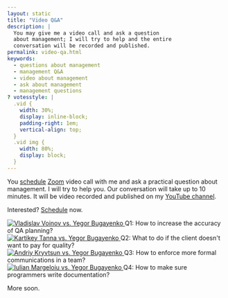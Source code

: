 ```yaml
---
layout: static
title: "Video Q&A"
description: |
  You may give me a video call and ask a question
  about management; I will try to help and the entire
  conversation will be recorded and published.
permalink: video-qa.html
keywords:
  - questions about management
  - management Q&A
  - video about management
  - ask about management
  - management questions
? votesstyle: |
  .vid {
    width: 30%;
    display: inline-block;
    padding-right: 1em;
    vertical-align: top;
  }
  .vid img {
    width: 80%;
    display: block;
  }
---
```


You [schedule](mailto:video-qa@yegor256.com)
[Zoom](https://zoom.us/) video call with me and ask a practical
question about management.
I will try to help you.
Our conversation will take up to 10 minutes.
It will be video recorded and published on my
[YouTube channel](https://www.youtube.com/playlist?list=PLaIsQH4uc08w6n3bGt6dJKhk2SCORdBKj).

Interested? [Schedule](mailto:video-qa@yegor256.com) now.

<div class="vid">
  <a href="https://www.youtube.com/watch?v=vfTgEQJOBcI">
    <img src="https://i.ytimg.com/vi/vfTgEQJOBcI/mqdefault.jpg"
      alt="Vladislav Voinov vs. Yegor Bugayenko"/>
  </a>
  Q1: How to increase the accuracy of QA planning?
</div>
<div class="vid">
  <a href="https://www.youtube.com/watch?v=3HvGVT5NDJA">
    <img src="https://i.ytimg.com/vi/3HvGVT5NDJA/mqdefault.jpg"
      alt="Kartikey Tanna vs. Yegor Bugayenko"/>
  </a>
  Q2: What to do if the client doesn't want to pay for quality?
</div>
<div class="vid">
  <a href="https://www.youtube.com/watch?v=AEy_6DK6nLk">
    <img src="https://i.ytimg.com/vi/AEy_6DK6nLk/mqdefault.jpg"
      alt="Andriy Kryvtsun vs. Yegor Bugayenko"/>
  </a>
  Q3: How to enforce more formal communications in a team?
</div>
<div class="vid">
  <a href="https://www.youtube.com/watch?v=YdR6I9xZueo">
    <img src="https://i.ytimg.com/vi/YdR6I9xZueo/mqdefault.jpg"
      alt="Iulian Margeloiu vs. Yegor Bugayenko"/>
  </a>
  Q4: How to make sure programmers write documentation?
</div>

More soon.

